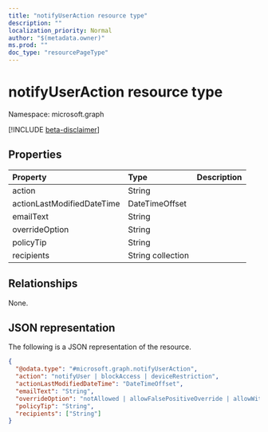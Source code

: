 ```yaml
---
title: "notifyUserAction resource type"
description: ""
localization_priority: Normal
author: "$(metadata.owner)"
ms.prod: ""
doc_type: "resourcePageType"
---
```


# notifyUserAction resource type

Namespace: microsoft.graph

[!INCLUDE [beta-disclaimer](../../includes/beta-disclaimer.md)]

## Properties

| Property                   | Type              | Description |
| :------------------------- | :---------------- | :---------- |
| action                     | String            |             |
| actionLastModifiedDateTime | DateTimeOffset    |             |
| emailText                  | String            |             |
| overrideOption             | String            |             |
| policyTip                  | String            |             |
| recipients                 | String collection |             |

## Relationships

None.

## JSON representation

The following is a JSON representation of the resource.

<!-- {
  "blockType": "resource",
  "@odata.type": "microsoft.graph.notifyUserAction",
}
-->

```json
{
  "@odata.type": "#microsoft.graph.notifyUserAction",
  "action": "notifyUser | blockAccess | deviceRestriction",
  "actionLastModifiedDateTime": "DateTimeOffset",
  "emailText": "String",
  "overrideOption": "notAllowed | allowFalsePositiveOverride | allowWithJustification | allowWithoutJustification",
  "policyTip": "String",
  "recipients": ["String"]
}
```
